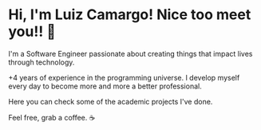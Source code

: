# Hi, I'm Luiz Camargo! Nice too meet you!! 👋

I'm a Software Engineer passionate about creating things that impact lives through technology.

+4 years of experience in the programming universe. I develop myself every day to become more and more a better professional.

 
Here you can check some of the academic projects I've done.

Feel free, grab a coffee. ☕
